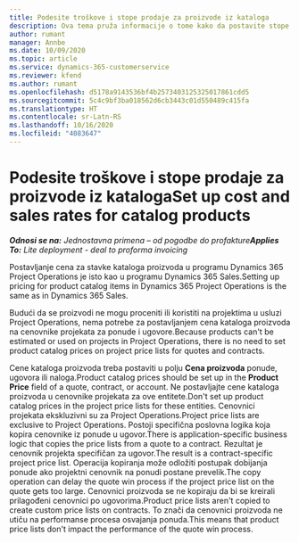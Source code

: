 ```yaml
---
title: Podesite troškove i stope prodaje za proizvode iz kataloga
description: Ova tema pruža informacije o tome kako da postavite stope cena i prodaje za stavke iz kataloga proizvoda.
author: rumant
manager: Annbe
ms.date: 10/09/2020
ms.topic: article
ms.service: dynamics-365-customerservice
ms.reviewer: kfend
ms.author: rumant
ms.openlocfilehash: d5178a9143536bf4b2573403125325017861cdd5
ms.sourcegitcommit: 5c4c9bf3ba018562d6cb3443c01d550489c415fa
ms.translationtype: HT
ms.contentlocale: sr-Latn-RS
ms.lasthandoff: 10/16/2020
ms.locfileid: "4083647"
---
```

# <a name="set-up-cost-and-sales-rates-for-catalog-products"></a><span data-ttu-id="18bc2-103">Podesite troškove i stope prodaje za proizvode iz kataloga</span><span class="sxs-lookup"><span data-stu-id="18bc2-103">Set up cost and sales rates for catalog products</span></span>

<span data-ttu-id="18bc2-104">_**Odnosi se na:** Jednostavna primena – od pogodbe do profakture_</span><span class="sxs-lookup"><span data-stu-id="18bc2-104">_**Applies To:** Lite deployment - deal to proforma invoicing_</span></span>


<span data-ttu-id="18bc2-105">Postavljanje cena za stavke kataloga proizvoda u programu Dynamics 365 Project Operations je isto kao u programu Dynamics 365 Sales.</span><span class="sxs-lookup"><span data-stu-id="18bc2-105">Setting up pricing for product catalog items in Dynamics 365 Project Operations is the same as in Dynamics 365 Sales.</span></span>

<span data-ttu-id="18bc2-106">Budući da se proizvodi ne mogu proceniti ili koristiti na projektima u usluzi Project Operations, nema potrebe za postavljanjem cena kataloga proizvoda na cenovnike projekata za ponude i ugovore.</span><span class="sxs-lookup"><span data-stu-id="18bc2-106">Because products can't be estimated or used on projects in Project Operations, there is no need to set product catalog prices on project price lists for quotes and contracts.</span></span>

<span data-ttu-id="18bc2-107">Cene kataloga proizvoda treba postaviti u polju **Cena proizvoda** ponude, ugovora ili naloga.</span><span class="sxs-lookup"><span data-stu-id="18bc2-107">Product catalog prices should be set up in the **Product Price** field of a quote, contract, or account.</span></span> <span data-ttu-id="18bc2-108">Ne postavljajte cene kataloga proizvoda u cenovnike projekata za ove entitete.</span><span class="sxs-lookup"><span data-stu-id="18bc2-108">Don't set up product catalog prices in the project price lists for these entities.</span></span> <span data-ttu-id="18bc2-109">Cenovnici projekata ekskluzivni su za Project Operations.</span><span class="sxs-lookup"><span data-stu-id="18bc2-109">Project price lists are exclusive to Project Operations.</span></span> <span data-ttu-id="18bc2-110">Postoji specifična poslovna logika koja kopira cenovnike iz ponude u ugovor.</span><span class="sxs-lookup"><span data-stu-id="18bc2-110">There is application-specific business logic that copies the price lists from a quote to a contract.</span></span> <span data-ttu-id="18bc2-111">Rezultat je cenovnik projekta specifičan za ugovor.</span><span class="sxs-lookup"><span data-stu-id="18bc2-111">The result is a contract-specific project price list.</span></span> <span data-ttu-id="18bc2-112">Operacija kopiranja može odložiti postupak dobijanja ponude ako projektni cenovnik na ponudi postane prevelik.</span><span class="sxs-lookup"><span data-stu-id="18bc2-112">The copy operation can delay the quote win process if the project price list on the quote gets too large.</span></span> <span data-ttu-id="18bc2-113">Cenovnici proizvoda se ne kopiraju da bi se kreirali prilagođeni cenovnici po ugovorima.</span><span class="sxs-lookup"><span data-stu-id="18bc2-113">Product price lists aren't copied to create custom price lists on contracts.</span></span> <span data-ttu-id="18bc2-114">To znači da cenovnici proizvoda ne utiču na performanse procesa osvajanja ponuda.</span><span class="sxs-lookup"><span data-stu-id="18bc2-114">This means that product price lists don't impact the performance of the quote win process.</span></span>
